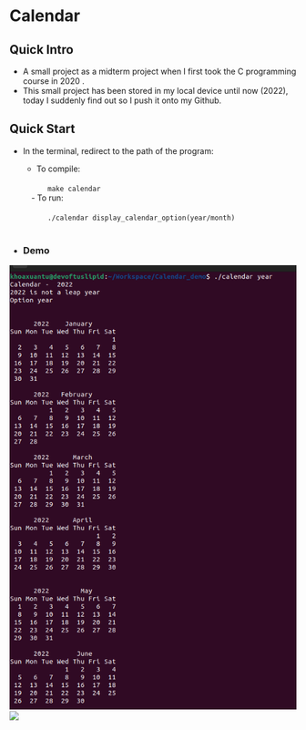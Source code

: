 # Calendar 
## Quick Intro
- A small project as a midterm project when I first took the C programming course in 2020 .
- This small project has been stored in my local device until now (2022), today I suddenly find out so I push it onto my Github.

## Quick Start
- In the terminal, redirect to the path of the program:
    - To compile:<br>
    <code>
        make calendar
    </code>
    - To run:<br>
    <code>
        ./calendar display_calendar_option(year/month)
    </code><br>

- ### Demo
![](/calendar_example_image/JanToJun.png)
<br>
![](/calendar_example_image/JulToDec.png.png)

